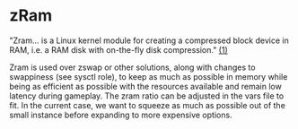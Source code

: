 # zRam

"Zram... is a Linux kernel module for creating a compressed block device in RAM, i.e. a RAM disk with on-the-fly disk compression." [(1)][1]

Zram is used over zswap or other solutions, along with changes to swappiness (see sysctl role), to keep as much as possible in memory while being as efficient as possible with the resources available and remain low latency during gameplay. The zram ratio can be adjusted in the vars file to fit. In the current case, we want to squeeze as much as possible out of the small instance before expanding to more expensive options.



[1]:https://en.wikipedia.org/wiki/Zram
